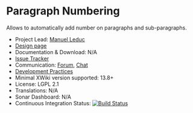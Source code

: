 # Paragraph Numbering

Allows to automatically add number on paragraphs and sub-paragraphs. 

* Project Lead: [Manuel Leduc](https://www.xwiki.org/xwiki/bin/view/XWiki/mleduc) 
* [Design page](https://design.xwiki.org/xwiki/bin/view/Proposal/ContentNumbering)
* Documentation & Download: N/A
* [Issue Tracker](http://jira.xwiki.org/browse/NCAPP)
* Communication: [Forum](https://forum.xwiki.org/), [Chat](https://dev.xwiki.org/xwiki/bin/view/Community/Chat)
* [Development Practices](http://dev.xwiki.org/) 
* Minimal XWiki version supported: 13.8+
* License: LGPL 2.1
* Translations: N/A
* Sonar Dashboard: N/A 
* Continuous Integration Status: [![Build Status](https://ci.xwiki.org/buildStatus/icon?job=XWiki+Contrib%2Fapplication-numbered-content%2Fmain)](https://ci.xwiki.org/job/XWiki%20Contrib/job/application-numbered-content/job/main/)
